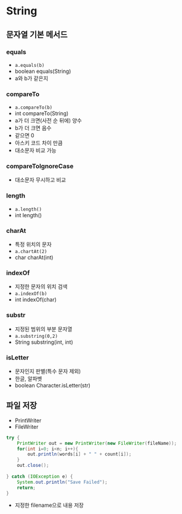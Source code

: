 # String

## 문자열 기본 메서드

### equals

* `a.equals(b)`
* boolean equals(String)
* a와 b가 같은지

### compareTo

* `a.compareTo(b)`
* int compareTo(String)
* a가 더 크면(사전 순 뒤에) 양수
* b가 더 크면 음수
* 같으면 0
* 아스키 코드 차이 만큼
* 대소문자 비교 가능

### compareToIgnoreCase

* 대소문자 무시하고 비교

### length

* `a.length()`
* int length()

### charAt

* 특정 위치의 문자
* `a.chartAt(2)`
* char charAt(int)

### indexOf

* 지정한 문자의 위치 검색
* `a.indexOf(b)`
* int indexOf(char)

### substr

* 지정된 범위의 부분 문자열
* `a.substring(0,2)`
* String substring(int, int)

### isLetter

* 문자인지 판별(특수 문자 제외)
* 한글, 알파벳
* boolean Character.isLetter(str)



## 파일 저장

* PrintWriter
* FileWriter

```java
try {
    PrintWriter out = new PrintWriter(new FileWriter(fileName));
    for(int i=0; i<n; i++){
        out.println(words[i] + " " + count[i]);
    }
    out.close();
    
} catch (IOException e) {
    System.out.println("Save Failed");
    return;
}
```

* 지정한 filename으로 내용 저장